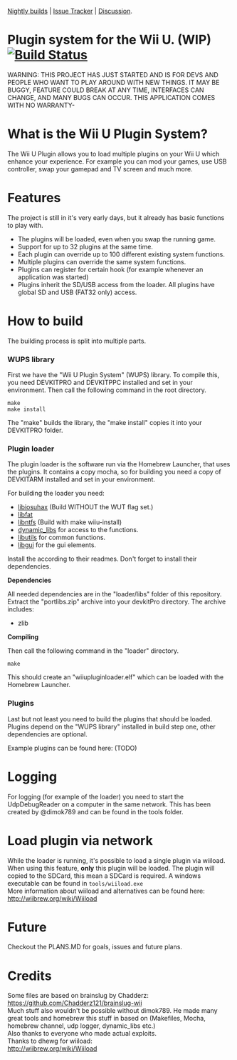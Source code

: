 [Nightly builds](https://github.com/Maschell/WiiUPluginSystem/releases) | [Issue Tracker](https://github.com/Maschell/WiiUPluginSystem/issues) | [Discussion](https://gbatemp.net/threads/wii-u-plugin-system.496659/).  
# Plugin system for the Wii U. (WIP) [![Build Status](https://api.travis-ci.org/Maschell/WiiUPluginSystem.svg?branch=master)](https://travis-ci.org/Maschell/WiiUPluginSystem)

WARNING: THIS PROJECT HAS JUST STARTED AND IS FOR DEVS AND PEOPLE WHO WANT TO PLAY AROUND WITH NEW THINGS. IT MAY BE BUGGY, FEATURE COULD BREAK AT ANY TIME, INTERFACES CAN CHANGE, AND MANY BUGS CAN OCCUR. THIS APPLICATION COMES WITH NO WARRANTY-

# What is the Wii U Plugin System?

The Wii U Plugin allows you to load multiple plugins on your Wii U which enhance your experience. 
For example you can mod your games, use USB controller, swap your gamepad and TV screen and much more.

# Features

The project is still in it's very early days, but it already has basic functions to play with.

- The plugins will be loaded, even when you swap the running game.
- Support for up to 32 plugins at the same time.
- Each plugin can override up to 100 different existing system functions.
- Multiple plugins can override the same system functions.
- Plugins can register for certain hook (for example whenever an application was started)
- Plugins inherit the SD/USB access from the loader. All plugins have global SD and USB (FAT32 only) access.


# How to build

The building process is split into multiple parts. 

### WUPS library
First we have the "Wii U Plugin System" (WUPS) library. 
To compile this, you need DEVKITPRO and DEVKITPPC installed and set in your environment.
Then call the following command in the root directory.

```
make
make install
```
The "make" builds the library, the "make install" copies it into your DEVKITPRO folder.

### Plugin loader
The plugin loader is the software run via the Homebrew Launcher, that uses the plugins.
It contains a copy mocha, so for building you need a copy of DEVKITARM installed and set in your environment.

For building the loader you need:  
- [libiosuhax](https://github.com/dimok789/libiosuhax) (Build WITHOUT the WUT flag set.)
- [libfat](https://github.com/aliaspider/libfat/)
- [libntfs](https://github.com/Maschell/libntfs-wiiu) (Build with make wiiu-install)
- [dynamic_libs](https://github.com/Maschell/dynamic_libs/tree/lib) for access to the functions.
- [libutils](https://github.com/Maschell/libutils) for common functions.  
- [libgui](https://github.com/Maschell/libgui) for the gui elements.

Install the according to their readmes. Don't forget to install their dependencies.

**Dependencies**

All needed dependencies are in the "loader/libs" folder of this repository. Extract the "portlibs.zip" archive into your devkitPro directory.
The archive includes:

- zlib

**Compiling**

Then call the following command in the "loader" directory.

```
make
```

This should create an "wiiupluginloader.elf" which can be loaded with the Homebrew Launcher.

### Plugins

Last but not least you need to build the plugins that should be loaded.
Plugins depend on the "WUPS library" installed in build step one, other dependencies are optional.

Example plugins can be found here: (TODO)

# Logging
For logging (for example of the loader) you need to start the UdpDebugReader on a computer in the same network. 
This has been created by @dimok789 and can be found in the tools folder.

# Load plugin via network
While the loader is running, it's possible to load a single plugin via wiiload.  
When using this feature, **only** this plugin will be loaded. The plugin will copied to the SDCard, this mean a SDCard is required.
A windows executable can be found in `tools/wiiload.exe`  
More information about wiiload and alternatives can be found here: http://wiibrew.org/wiki/Wiiload

# Future
Checkout the PLANS.MD for goals, issues and future plans.

# Credits
Some files are based on brainslug by Chadderz:  
https://github.com/Chadderz121/brainslug-wii  
Much stuff also wouldn't be possible without dimok789. He made many great tools and homebrew this stuff in based on (Makefiles, Mocha, homebrew channel, udp logger, dynamic_libs etc.)  
Also thanks to everyone who made actual exploits.  
Thanks to dhewg for wiiload:  
http://wiibrew.org/wiki/Wiiload